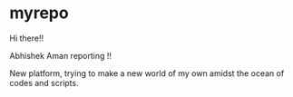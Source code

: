 # myrepo

Hi there!!

Abhishek Aman reporting !!

New platform, trying to make a new world of my own amidst the ocean of codes and scripts.
